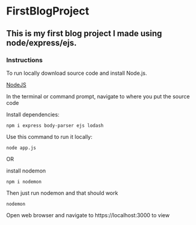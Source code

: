 # FirstBlogProject

## This is my first blog project I made using node/express/ejs.

### Instructions

To run locally download source code and install Node.js.

[NodeJS](https://nodejs.org/en/)

In the terminal or command prompt, navigate to where you put the source code

Install dependencies:

`npm i express body-parser ejs lodash`

Use this command to run it locally:

`node app.js`

OR

install nodemon

`npm i nodemon`

Then just run nodemon and that should work

`nodemon`

Open web browser and navigate to https://localhost:3000 to view

